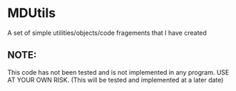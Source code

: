 # MDUtils
A set of simple utilities/objects/code fragements that I have created

## NOTE:
This code has not been tested and is not implemented in any program. USE AT YOUR OWN RISK. (This will be tested and implemented at a later date)
